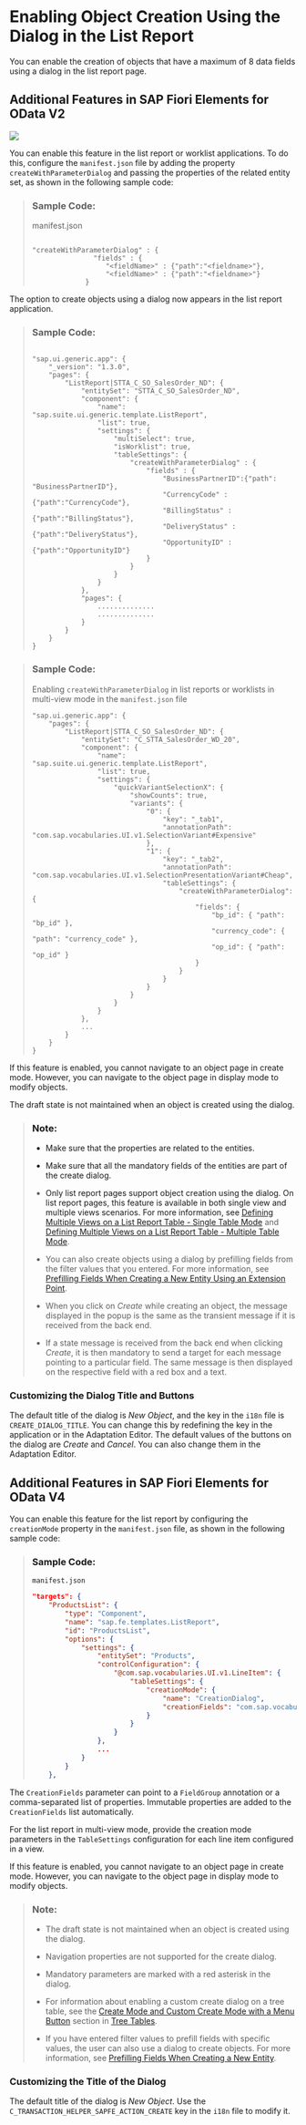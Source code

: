 <!-- loioceb9284b16f64f30865ce999dbd56064 -->

# Enabling Object Creation Using the Dialog in the List Report

You can enable the creation of objects that have a maximum of 8 data fields using a dialog in the list report page.



<a name="loioceb9284b16f64f30865ce999dbd56064__section_wxx_bvy_cnb"/>

## Additional Features in SAP Fiori Elements for OData V2

![](images/Create_Object_Dialog_in_List_Report_ac4a875.png)

You can enable this feature in the list report or worklist applications. To do this, configure the `manifest.json` file by adding the property `createWithParameterDialog` and passing the properties of the related entity set, as shown in the following sample code:

> ### Sample Code:  
> manifest.json
> 
> ```
> 
> "createWithParameterDialog" : {
>                "fields" : {
>                   "<fieldName>" : {"path":"<fieldname>"},
>                   "<fieldName>" : {"path":"<fieldname>"}
>              }
> 
> ```

The option to create objects using a dialog now appears in the list report application.

> ### Sample Code:  
> ```
> 
> "sap.ui.generic.app": {
>     "_version": "1.3.0",
>     "pages": {
>         "ListReport|STTA_C_SO_SalesOrder_ND": {
>             "entitySet": "STTA_C_SO_SalesOrder_ND",
>             "component": {
>                 "name": "sap.suite.ui.generic.template.ListReport",
>                 "list": true,
>                 "settings": {
>                     "multiSelect": true,
>                     "isWorklist": true,
>                     "tableSettings": {
>                         "createWithParameterDialog" : {
>                             "fields" : {
>                                 "BusinessPartnerID":{"path": "BusinessPartnerID"},
>                                 "CurrencyCode" : {"path":"CurrencyCode"},
>                                 "BillingStatus" : {"path":"BillingStatus"},
>                                 "DeliveryStatus" : {"path":"DeliveryStatus"},
>                                 "OpportunityID" : {"path":"OpportunityID"}
>                             }
>                         }
>                     }
>                 }
>             },
>             "pages": {
>                 ..............
>                 ..............
>             }
>         }
>     }
> }
> ```

> ### Sample Code:  
> Enabling `createWithParameterDialog` in list reports or worklists in multi-view mode in the `manifest.json` file
> 
> ```
> "sap.ui.generic.app": {
>     "pages": {
>         "ListReport|STTA_C_SO_SalesOrder_ND": {
>             "entitySet": "C_STTA_SalesOrder_WD_20",
>             "component": {
>                 "name": "sap.suite.ui.generic.template.ListReport",
>                 "list": true,
>                 "settings": {
>                     "quickVariantSelectionX": {
>                         "showCounts": true,
>                         "variants": {
>                             "0": {
>                                 "key": "_tab1",
>                                 "annotationPath": "com.sap.vocabularies.UI.v1.SelectionVariant#Expensive"
>                             },
>                             "1": {
>                                 "key": "_tab2",
>                                 "annotationPath": "com.sap.vocabularies.UI.v1.SelectionPresentationVariant#Cheap",
>                                 "tableSettings": {
>                                     "createWithParameterDialog": {
>                                         "fields": {
>                                             "bp_id": { "path": "bp_id" },
>                                             "currency_code": { "path": "currency_code" },
>                                             "op_id": { "path": "op_id" }
>                                         }
>                                     }
>                                 }
>                             }
>                         }
>                     }
>                 }
>             },
>             ...
>         }
>     }
> }
> ```

If this feature is enabled, you cannot navigate to an object page in create mode. However, you can navigate to the object page in display mode to modify objects.

The draft state is not maintained when an object is created using the dialog.

> ### Note:  
> -   Make sure that the properties are related to the entities.
> 
> -   Make sure that all the mandatory fields of the entities are part of the create dialog.
> 
> -   Only list report pages support object creation using the dialog. On list report pages, this feature is available in both single view and multiple views scenarios. For more information, see [Defining Multiple Views on a List Report Table - Single Table Mode](defining-multiple-views-on-a-list-report-table-single-table-mode-0d390fe.md) and [Defining Multiple Views on a List Report Table - Multiple Table Mode](defining-multiple-views-on-a-list-report-table-multiple-table-mode-37aeed7.md).
> 
> -   You can also create objects using a dialog by prefilling fields from the filter values that you entered. For more information, see [Prefilling Fields When Creating a New Entity Using an Extension Point](prefilling-fields-when-creating-a-new-entity-using-an-extension-point-189e2d8.md).
> 
> -   When you click on *Create* while creating an object, the message displayed in the popup is the same as the transient message if it is received from the back end.
> 
> -   If a state message is received from the back end when clicking *Create*, it is then mandatory to send a target for each message pointing to a particular field. The same message is then displayed on the respective field with a red box and a text.



### Customizing the Dialog Title and Buttons

The default title of the dialog is *New Object*, and the key in the `i18n` file is `CREATE_DIALOG_TITLE`. You can change this by redefining the key in the application or in the Adaptation Editor. The default values of the buttons on the dialog are *Create* and *Cancel*. You can also change them in the Adaptation Editor.



<a name="loioceb9284b16f64f30865ce999dbd56064__section_r2b_hvy_cnb"/>

## Additional Features in SAP Fiori Elements for OData V4

You can enable this feature for the list report by configuring the `creationMode` property in the `manifest.json` file, as shown in the following sample code:

> ### Sample Code:  
> `manifest.json`
> 
> ```json
> "targets": {
>     "ProductsList": {
>         "type": "Component",
>         "name": "sap.fe.templates.ListReport",
>         "id": "ProductsList",
>         "options": {
>             "settings": {
>                 "entitySet": "Products",
>                 "controlConfiguration": {
>                     "@com.sap.vocabularies.UI.v1.LineItem": {
>                         "tableSettings": {
>                             "creationMode": {
>                                 "name": "CreationDialog",
>                                 "creationFields": "com.sap.vocabularies.UI.v1.FieldGroup#CreationParameters"
>                             }
>                         }
>                     }
>                 },
>                 ...
>             }
>         }
>     },
> ```

The `CreationFields` parameter can point to a `FieldGroup` annotation or a comma-separated list of properties. Immutable properties are added to the `CreationFields` list automatically.

For the list report in multi-view mode, provide the creation mode parameters in the `TableSettings` configuration for each line item configured in a view.

If this feature is enabled, you cannot navigate to an object page in create mode. However, you can navigate to the object page in display mode to modify objects.

> ### Note:  
> -   The draft state is not maintained when an object is created using the dialog.
> 
> -   Navigation properties are not supported for the create dialog.
> 
> -   Mandatory parameters are marked with a red asterisk in the dialog.
> 
> -   For information about enabling a custom create dialog on a tree table, see the [Create Mode and Custom Create Mode with a Menu Button](tree-tables-7cf7a31.md#loio7cf7a31fd1ee490ab816ecd941bd2f1f__section_osy_44d_gbc) section in [Tree Tables](tree-tables-7cf7a31.md).
> 
> -   If you have entered filter values to prefill fields with specific values, the user can also use a dialog to create objects. For more information, see [Prefilling Fields When Creating a New Entity](prefilling-fields-when-creating-a-new-entity-11ff444.md).



### Customizing the Title of the Dialog

The default title of the dialog is *New Object*. Use the `C_TRANSACTION_HELPER_SAPFE_ACTION_CREATE` key in the `i18n` file to modify it.

